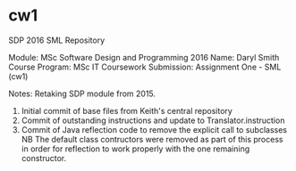 # cw1
SDP 2016 SML Repository

Module: MSc Software Design and Programming 2016 
Name: Daryl Smith
Course Program: MSc IT
Coursework Submission: Assignment One - SML (cw1) 

Notes:
Retaking SDP module from 2015.

1. Initial commit of base files from Keith's central repository
2. Commit of outstanding instructions and update to Translator.instruction
3. Commit of Java reflection code to remove the explicit call to subclasses
NB The default class contructors were removed as part of this process in order for reflection to work properly with the one remaining constructor.
